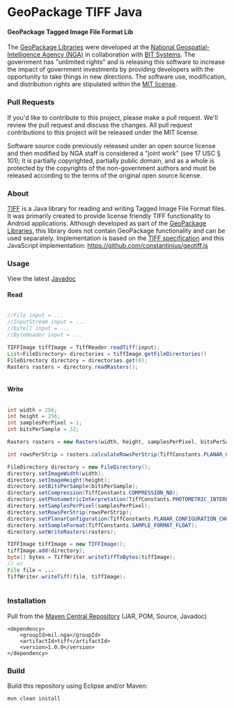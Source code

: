 # GeoPackage TIFF Java

#### GeoPackage Tagged Image File Format Lib ####

The [GeoPackage Libraries](http://ngageoint.github.io/GeoPackage/) were developed at the [National Geospatial-Intelligence Agency (NGA)](http://www.nga.mil/) in collaboration with [BIT Systems](http://www.bit-sys.com/). The government has "unlimited rights" and is releasing this software to increase the impact of government investments by providing developers with the opportunity to take things in new directions. The software use, modification, and distribution rights are stipulated within the [MIT license](http://choosealicense.com/licenses/mit/).

### Pull Requests ###
If you'd like to contribute to this project, please make a pull request. We'll review the pull request and discuss the changes. All pull request contributions to this project will be released under the MIT license.

Software source code previously released under an open source license and then modified by NGA staff is considered a "joint work" (see 17 USC § 101); it is partially copyrighted, partially public domain, and as a whole is protected by the copyrights of the non-government authors and must be released according to the terms of the original open source license.

### About ###

[TIFF](http://ngageoint.github.io/geopackage-tiff-java/) is a Java library for reading and writing Tagged Image File Format files. It was primarily created to provide license friendly TIFF functionality to Android applications. Although developed as part of the [GeoPackage Libraries](http://ngageoint.github.io/GeoPackage/), this library does not contain GeoPackage functionality and can be used separately.  Implementation is based on the [TIFF specification](https://partners.adobe.com/public/developer/en/tiff/TIFF6.pdf) and this JavaScript implementation: https://github.com/constantinius/geotiff.js

### Usage ###

View the latest [Javadoc](http://ngageoint.github.io/geopackage-tiff-java/docs/api/)

#### Read ####

```java

//File input = ...
//InputStream input = ...
//byte[] input = ...
//ByteReader input = ...

TIFFImage tiffImage = TiffReader.readTiff(input);
List<FileDirectory> directories = tiffImage.getFileDirectories()
FileDirectory directory = directories.get(0);
Rasters rasters = directory.readRasters();
        
```

#### Write ####

```java

int width = 256;
int height = 256;
int samplesPerPixel = 1;
int bitsPerSample = 32;

Rasters rasters = new Rasters(width, height, samplesPerPixel, bitsPerSample);

int rowsPerStrip = rasters.calculateRowsPerStrip(TiffConstants.PLANAR_CONFIGURATION_CHUNKY);

FileDirectory directory = new FileDirectory();
directory.setImageWidth(width);
directory.setImageHeight(height);
directory.setBitsPerSample(bitsPerSample);
directory.setCompression(TiffConstants.COMPRESSION_NO);
directory.setPhotometricInterpretation(TiffConstants.PHOTOMETRIC_INTERPRETATION_BLACK_IS_ZERO);
directory.setSamplesPerPixel(samplesPerPixel);
directory.setRowsPerStrip(rowsPerStrip);
directory.setPlanarConfiguration(TiffConstants.PLANAR_CONFIGURATION_CHUNKY);
directory.setSampleFormat(TiffConstants.SAMPLE_FORMAT_FLOAT);
directory.setWriteRasters(rasters);

TIFFImage tiffImage = new TIFFImage();
tiffImage.add(directory);
byte[] bytes = TiffWriter.writeTiffToBytes(tiffImage);
// or
File file = ...
TiffWriter.writeTiff(file, tiffImage);
        
```

### Installation ###

Pull from the [Maven Central Repository](http://search.maven.org/#artifactdetails|mil.nga|tiff|1.0.0|jar) (JAR, POM, Source, Javadoc)

    <dependency>
        <groupId>mil.nga</groupId>
        <artifactId>tiff</artifactId>
        <version>1.0.0</version>
    </dependency>

### Build ###

Build this repository using Eclipse and/or Maven:

    mvn clean install
